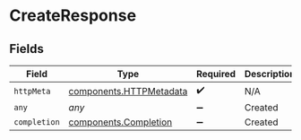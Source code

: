 # CreateResponse


## Fields

| Field                                                              | Type                                                               | Required                                                           | Description                                                        |
| ------------------------------------------------------------------ | ------------------------------------------------------------------ | ------------------------------------------------------------------ | ------------------------------------------------------------------ |
| `httpMeta`                                                         | [components.HTTPMetadata](../../models/components/httpmetadata.md) | :heavy_check_mark:                                                 | N/A                                                                |
| `any`                                                              | *any*                                                              | :heavy_minus_sign:                                                 | Created                                                            |
| `completion`                                                       | [components.Completion](../../models/components/completion.md)     | :heavy_minus_sign:                                                 | Created                                                            |